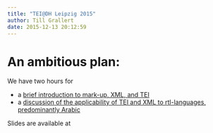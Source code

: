 ```yaml
---
title: "TEI@DH Leipzig 2015"
author: Till Grallert
date: 2015-12-13 20:12:59
---
```


# An ambitious plan:

We have two hours for
- a [brief introduction to mark-up, XML, and TEI](TeiDHLeipzig2015-IntroXmlTei.html)
- a [discussion of the applicability of TEI and XML to rtl-languages, predominantly Arabic](TeiDHLeipzig2015-Arabic.html)


Slides are available at 

